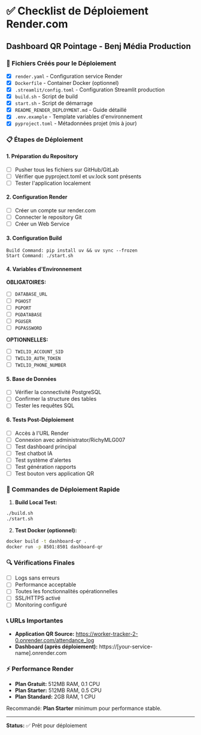 # ✅ Checklist de Déploiement Render.com

## Dashboard QR Pointage - Benj Média Production

### 🔧 Fichiers Créés pour le Déploiement

- [x] `render.yaml` - Configuration service Render
- [x] `Dockerfile` - Container Docker (optionnel)
- [x] `.streamlit/config.toml` - Configuration Streamlit production
- [x] `build.sh` - Script de build
- [x] `start.sh` - Script de démarrage
- [x] `README_RENDER_DEPLOYMENT.md` - Guide détaillé
- [x] `.env.example` - Template variables d'environnement
- [x] `pyproject.toml` - Métadonnées projet (mis à jour)

### 📋 Étapes de Déploiement

#### 1. Préparation du Repository
- [ ] Pusher tous les fichiers sur GitHub/GitLab
- [ ] Vérifier que pyproject.toml et uv.lock sont présents
- [ ] Tester l'application localement

#### 2. Configuration Render
- [ ] Créer un compte sur render.com
- [ ] Connecter le repository Git
- [ ] Créer un Web Service

#### 3. Configuration Build
```
Build Command: pip install uv && uv sync --frozen
Start Command: ./start.sh
```

#### 4. Variables d'Environnement
**OBLIGATOIRES:**
- [ ] `DATABASE_URL`
- [ ] `PGHOST`
- [ ] `PGPORT` 
- [ ] `PGDATABASE`
- [ ] `PGUSER`
- [ ] `PGPASSWORD`

**OPTIONNELLES:**
- [ ] `TWILIO_ACCOUNT_SID`
- [ ] `TWILIO_AUTH_TOKEN`
- [ ] `TWILIO_PHONE_NUMBER`

#### 5. Base de Données
- [ ] Vérifier la connectivité PostgreSQL
- [ ] Confirmer la structure des tables
- [ ] Tester les requêtes SQL

#### 6. Tests Post-Déploiement
- [ ] Accès à l'URL Render
- [ ] Connexion avec administrator/RichyMLG007
- [ ] Test dashboard principal
- [ ] Test chatbot IA
- [ ] Test système d'alertes
- [ ] Test génération rapports
- [ ] Test bouton vers application QR

### 🚀 Commandes de Déploiement Rapide

1. **Build Local Test:**
```bash
./build.sh
./start.sh
```

2. **Test Docker (optionnel):**
```bash
docker build -t dashboard-qr .
docker run -p 8501:8501 dashboard-qr
```

### 🔍 Vérifications Finales

- [ ] Logs sans erreurs
- [ ] Performance acceptable
- [ ] Toutes les fonctionnalités opérationnelles
- [ ] SSL/HTTPS activé
- [ ] Monitoring configuré

### 📞 URLs Importantes

- **Application QR Source:** https://worker-tracker-2-0.onrender.com/attendance_log
- **Dashboard (après déploiement):** https://[your-service-name].onrender.com

### ⚡ Performance Render

- **Plan Gratuit:** 512MB RAM, 0.1 CPU
- **Plan Starter:** 512MB RAM, 0.5 CPU  
- **Plan Standard:** 2GB RAM, 1 CPU

Recommandé: **Plan Starter** minimum pour performance stable.

---

**Status:** ✅ Prêt pour déploiement